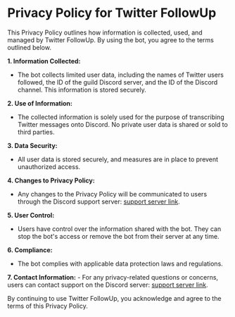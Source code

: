 # Privacy Policy for Twitter FollowUp

This Privacy Policy outlines how information is collected, used, and managed by Twitter FollowUp. By using the bot, you agree to the terms outlined below.

**1. Information Collected:**
   - The bot collects limited user data, including the names of Twitter users followed, the ID of the guild Discord server, and the ID of the Discord channel. This information is stored securely.

**2. Use of Information:**
   - The collected information is solely used for the purpose of transcribing Twitter messages onto Discord. No private user data is shared or sold to third parties.

**3. Data Security:**
   - All user data is stored securely, and measures are in place to prevent unauthorized access.

**4. Changes to Privacy Policy:**
   - Any changes to the Privacy Policy will be communicated to users through the Discord support server: [support server link](https://discord.gg/rmg2jGHWkf).

**5. User Control:**
   - Users have control over the information shared with the bot. They can stop the bot's access or remove the bot from their server at any time.

**6. Compliance:**
   - The bot complies with applicable data protection laws and regulations.

**7. Contact Information:**
    - For any privacy-related questions or concerns, users can contact support on the Discord server: [support server link](https://discord.gg/rmg2jGHWkf).

By continuing to use Twitter FollowUp, you acknowledge and agree to the terms of this Privacy Policy.
